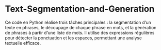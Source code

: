 # Text-Segmentation-and-Generation
Ce code en Python réalise trois tâches principales : la segmentation d'un texte en phrases, le découpage de chaque phrase en mots, et la génération de phrases à partir d'une liste de mots. Il utilise des expressions régulières pour détecter la ponctuation et les espaces, permettant une analyse textuelle efficace.






